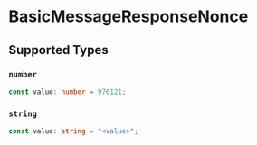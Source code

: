 # BasicMessageResponseNonce


## Supported Types

### `number`

```typescript
const value: number = 976121;
```

### `string`

```typescript
const value: string = "<value>";
```

